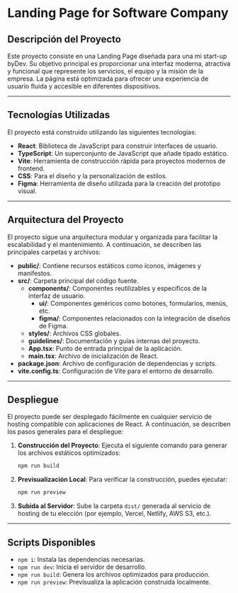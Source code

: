 # Landing Page for Software Company

## Descripción del Proyecto

Este proyecto consiste en una Landing Page diseñada para una mi start-up byDev. Su objetivo principal es proporcionar una interfaz moderna, atractiva y funcional que represente los servicios, el equipo y la misión de la empresa. La página está optimizada para ofrecer una experiencia de usuario fluida y accesible en diferentes dispositivos.

---

## Tecnologías Utilizadas

El proyecto está construido utilizando las siguientes tecnologías:

- **React**: Biblioteca de JavaScript para construir interfaces de usuario.
- **TypeScript**: Un superconjunto de JavaScript que añade tipado estático.
- **Vite**: Herramienta de construcción rápida para proyectos modernos de frontend.
- **CSS**: Para el diseño y la personalización de estilos.
- **Figma**: Herramienta de diseño utilizada para la creación del prototipo visual.

---

## Arquitectura del Proyecto

El proyecto sigue una arquitectura modular y organizada para facilitar la escalabilidad y el mantenimiento. A continuación, se describen las principales carpetas y archivos:

- **public/**: Contiene recursos estáticos como íconos, imágenes y manifestos.
- **src/**: Carpeta principal del código fuente.
  - **components/**: Componentes reutilizables y específicos de la interfaz de usuario.
    - **ui/**: Componentes genéricos como botones, formularios, menús, etc.
    - **figma/**: Componentes relacionados con la integración de diseños de Figma.
  - **styles/**: Archivos CSS globales.
  - **guidelines/**: Documentación y guías internas del proyecto.
  - **App.tsx**: Punto de entrada principal de la aplicación.
  - **main.tsx**: Archivo de inicialización de React.
- **package.json**: Archivo de configuración de dependencias y scripts.
- **vite.config.ts**: Configuración de Vite para el entorno de desarrollo.

---

## Despliegue

El proyecto puede ser desplegado fácilmente en cualquier servicio de hosting compatible con aplicaciones de React. A continuación, se describen los pasos generales para el despliegue:

1. **Construcción del Proyecto**:
   Ejecuta el siguiente comando para generar los archivos estáticos optimizados:
   ```bash
   npm run build
   ```

2. **Previsualización Local**:
   Para verificar la construcción, puedes ejecutar:
   ```bash
   npm run preview
   ```

3. **Subida al Servidor**:
   Sube la carpeta `dist/` generada al servicio de hosting de tu elección (por ejemplo, Vercel, Netlify, AWS S3, etc.).

---

## Scripts Disponibles

- `npm i`: Instala las dependencias necesarias.
- `npm run dev`: Inicia el servidor de desarrollo.
- `npm run build`: Genera los archivos optimizados para producción.
- `npm run preview`: Previsualiza la aplicación construida localmente.


